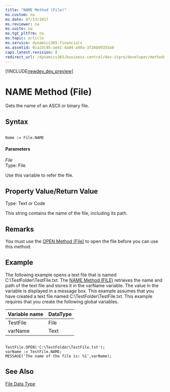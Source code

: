 ```yaml
---
title: "NAME Method (File)"
ms.custom: na
ms.date: 07/13/2017
ms.reviewer: na
ms.suite: na
ms.tgt_pltfrm: na
ms.topic: article
ms.service: dynamics365-financials
ms.assetid: 0ca23c95-ae41-4a04-a90a-3f26b09355a9
caps.latest.revision: 8
redirect_url: /dynamics365/business-central/dev-itpro/developer/methods/devenv-al-method-reference
---
```


[!INCLUDE[newdev_dev_preview](../includes/newdev_dev_preview.md)]

# NAME Method (File)
Gets the name of an ASCII or binary file.  
  
## Syntax  
  
```  
  
Name := File.NAME  
```  
  
#### Parameters  
 *File*  
 Type: File  
  
 Use this variable to refer the file.  
  
## Property Value/Return Value  
 Type: Text or Code  
  
 This string contains the name of the file, including its path.  
  
## Remarks  
 You must use the [OPEN Method \(File\)](devenv-OPEN-Method-File.md) to open the file before you can use this method.  
  
## Example  
 The following example opens a text file that is named C:\\TestFolder\\TestFile.txt. The [NAME Method \(FILE\)](devenv-NAME-Method-File.md) retrieves the name and path of the text file and stores it in the varName variable. The value in the variable is displayed in a message box. This example assumes that you have created a text file named C:\\TestFolder\\TestFile.txt. This example requires that you create the following global variables.  
  
|Variable name|DataType|  
|-------------------|--------------|  
|TestFile|File|  
|varName|Text|  
  
```  
  
TestFile.OPEN('C:\TestFolder\TestFile.txt');  
varName := TestFile.NAME;  
MESSAGE('The name of the file is: %1',varName);  
```  
  
## See Also  
 [File Data Type](../datatypes/devenv-File-Data-Type.md)